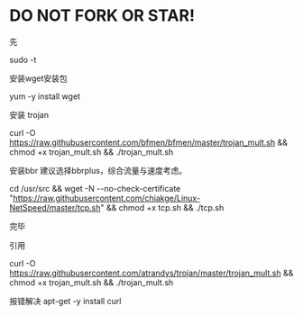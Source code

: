 # DO NOT FORK OR STAR!
先

sudo -t

安装wget安装包

yum -y install wget

安装 trojan

curl -O https://raw.githubusercontent.com/bfmen/bfmen/master/trojan_mult.sh && chmod +x trojan_mult.sh && ./trojan_mult.sh

安装bbr 建议选择bbrplus，综合流量与速度考虑。

cd /usr/src && wget -N --no-check-certificate "https://raw.githubusercontent.com/chiakge/Linux-NetSpeed/master/tcp.sh" && chmod +x tcp.sh && ./tcp.sh


完毕

引用

curl -O https://raw.githubusercontent.com/atrandys/trojan/master/trojan_mult.sh && chmod +x trojan_mult.sh && ./trojan_mult.sh

报错解决
apt-get -y install curl

